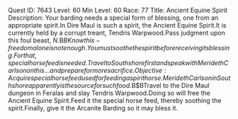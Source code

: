 Quest ID: 7643
Level: 60
Min Level: 60
Race: 77
Title: Ancient Equine Spirit
Description: Your barding needs a special form of blessing, one from an appropriate spirit.In Dire Maul is such a spirit, the Ancient Equine Spirit.It is currently held by a corrupt treant, Tendris Warpwood.Pass judgment upon this foul beast, $N.$B$BKnow this - freedom alone is not enough.You must soothe the spirit before receiving its blessing.For that, special horse feed is needed.Travel to Southshore first and speak with Merideth Carlson on this... and prepare for more sacrifice.
Objective: Acquire special horse feed used for feeding a spirit horse.Merideth Carlson in Southshore apparently is the source for such food.$B$BTravel to the Dire Maul dungeon in Feralas and slay Tendris Warpwood.Doing so will free the Ancient Equine Spirit.Feed it the special horse feed, thereby soothing the spirit.Finally, give it the Arcanite Barding so it may bless it.
